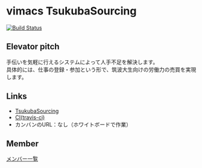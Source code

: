 # vimacs TsukubaSourcing
[![Build Status](https://travis-ci.org/enpitut2018/vimacs.svg?branch=master)](https://travis-ci.org/cicatrice/travis-test)
  
## Elevator pitch
手伝いを気軽に行えるシステムによって人手不足を解決します。  
具体的には、仕事の登録・参加という形で、筑波大生向けの労働力の売買を実現します。
## Links
* [TsukubaSourcing](https://sleepy-spire-33622.herokuapp.com/)
* [CI(travis-ci)](https://travis-ci.org/enpitut2018/vimacs)
* カンバンのURL：なし（ホワイトボードで作業）
## Member
[メンバー一覧](https://scrapbox.io/enpit2018/vimacs_member)
